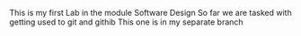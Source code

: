 This is my first Lab in the module Software Design
So far we are tasked with getting used to git and githib
This one is in my separate branch 
